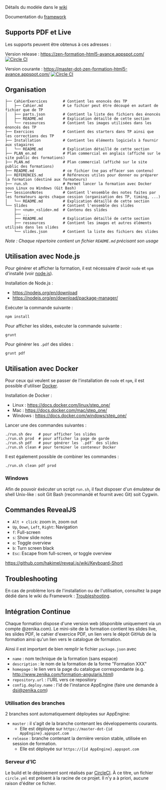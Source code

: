 Détails du modèle dans le [wiki](https://github.com/Zenika/Formation--Modele/wiki)

Documentation du [framework](https://github.com/Zenika/Formation--Framework)


## Supports PDF et Live

Les supports peuvent être obtenus à ces adresses :

Version release : https://zen-formation-html5-avance.appspot.com/ [![Circle CI](https://circleci.com/gh/Zenika/formation-html5-avance/tree/release.svg?style=svg&circle-token=2db9d589c3e04a16ec90df263f003eec7cf11eed)](https://circleci.com/gh/Zenika/formation-html5-avance/tree/release)

Version courante : https://master-dot-zen-formation-html5-avance.appspot.com/ [![Circle CI](https://circleci.com/gh/Zenika/formation-html5-avance/tree/master.svg?style=svg&circle-token=2db9d589c3e04a16ec90df263f003eec7cf11eed)](https://circleci.com/gh/Zenika/formation-html5-avance/tree/master)


## Organisation

``` shell
├── CahierExercices       # Contient les enoncés des TP
│   ├── Cahier.md         # Le fichier peut être découpé en autant de fichier que de TP
│   ├── parts.json        # Contient la liste des fichiers des énoncés
│   ├── README.md         # Explication détaillé de cette section
│   └── ressources        # Contient les images utilisées dans les énoncés des TP
├── Exercices             # Contient des starters dans TP ainsi que les corrections des TP
├── Installation          # Contient les éléments logiciels à fournir aux stagaires
│   └── README.md         # Explication détaillé de cette section
├── PLAN_en.md            # Plan commercial en anglais (affiché sur le site public des formations)
├── PLAN.md               # Plan commercial (affiché sur le site public des formations)
├── README.md             # ce fichier (ne pas effacer son contenu)
├── REFERENCES.md         # Références utiles pour donner ou préparer la formation (destiné aux formateurs)
├── run.sh                # Permet lancer la formation avec Docker sous Linux ou Windows (Git Bash)
├── SessionsNotes         # Contient l'ensemble des notes faites par les formateurs après chaque cession (organisation des TP, timing, ...)
│   └── README.md         # Explication détaillé de cette section
└── Slides                # Contient l'ensemble des slides
    ├── <num>_<slide>.md  # Contenu des slides
    ├── ...
    ├── README.md         # Explication détaillé de cette section
    ├── ressources        # Contient les images et autres éléments utilisés dans les slides
    └── slides.json       # Contient la liste des fichiers des slides
```

*Note : Chaque répertoire contient un fichier `README.md` précisant son usage*


## Utilisation avec Node.js

Pour générer et afficher la formation, il est nécessaire d'avoir `node` et `npm` d'installé (voir [node.js](http://nodejs.org)).

Installation de Node.js :

- https://nodejs.org/en/download
- https://nodejs.org/en/download/package-manager/

Exécuter la commande suivante :

```shell
npm install
```

Pour afficher les slides, exécuter la commande suivante :

```shell
grunt
```

Pour générer les `.pdf` des slides :

```shell
grunt pdf
```


## Utilisation avec Docker

Pour ceux qui veulent se passer de l'installation de `node` et `npm`, il est possible d'utiliser [Docker](https://www.docker.com).

Installation de Docker :

- Linux : https://docs.docker.com/linux/step_one/
- Mac : https://docs.docker.com/mac/step_one/
- Windows : https://docs.docker.com/windows/step_one/

Lancer une des commandes suivantes :

```shell
./run.sh dev   # pour afficher les slides
./run.sh prod  # pour afficher la page de garde
./run.sh pdf   # pour générer les `.pdf` des slides
./run.sh clean # pour terminer le conteneur Docker
```

Il est également possible de combiner les commandes :

```shell
./run.sh clean pdf prod
```

### Windows

Afin de pouvoir éxécuter un script `run.sh`, il faut disposer d'un émulateur de shell Unix-like : soit Git Bash (recommandé et fournit avec Git) soit Cygwin.


## Commandes RevealJS

- `Alt + click`: zoom in, zoom out
- `Up`, `Down`, `Left`, `Right`: Navigation
- `f`: Full-screen
- `s`: Show slide notes
- `o`: Toggle overview
- `b`: Turn screen black
- `Esc`: Escape from full-screen, or toggle overview

https://github.com/hakimel/reveal.js/wiki/Keyboard-Short


## Troubleshooting

En cas de problème lors de l'installation ou de l'utilisation, consultez la page dédié dans le wiki du Framework : [Troubleshooting](https://github.com/Zenika/Formation--Framework/wiki/Troubleshooting).


## Intégration Continue

Chaque formation dispose d'une version web (disponible uniquement via un compte @zenika.com).
Le mini-site de la formation contient les slides live, les slides PDF, le cahier d'exercice PDF, un lien vers le dépôt GitHub de la formation ainsi qu'un lien vers le catalogue de formation.

Ainsi il est important de bien remplir le fichier `package.json` avec

- `name` : nom technique de la formation (sans espace)
- `description` : le nom de la formation de la forme "Formation XXX"
- `homepage` : le lien vers la page du catalogue correspondante (e.g. http://www.zenika.com/formation-angularjs.html)
- `repository.url` : l'URL vers ce repository
- `config.deploy.name` : l'id de l'instance AppEngine (faire une demande à dsi@zenika.com)

### Utilisation des branches

2 branches sont automatiquement déployées sur AppEngine:

- `master` : il s'agit de la branche contenant les développements courants.
  - Elle est déployée sur `https://master-dot-{id AppEngine}.appspot.com`
- `release` : branche contenant la dernière version stable, utilisée en session de formation.
  - Elle est déployée sur `https://{id AppEngine}.appspot.com`

### Serveur d'IC

Le build et le déploiement sont réalisés par [CircleCI](https://circleci.com).
À ce titre, un fichier `circle.yml` est présent à la racine de ce projet.
Il n'y a à priori, aucune raison d'éditer ce fichier.
